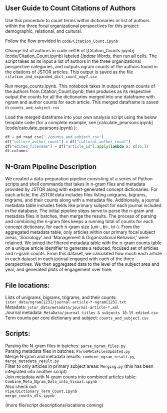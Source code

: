 ## User Guide to Count Citations of Authors
Use this procedure to count terms within dictionaries or list of authors within the three focal organizational perspectives for this project: demographic, relational, and cultural.

Follow the flow provided in `code/Citation_Count.ipynb` <br>

Change list of authors in code cell 6 of [Citation_Counts.ipynb] (code/Citation_Count.ipynb) labeled *Update Words*, then run all cells. The script takes as its input a list of authors in the three organizational perspective categories, and outputs ngram counts of the authors found in the citations of JSTOR articles. This output is saved as the file `citation_and_expanded_dict_count_may7.csv` <br>

Run merge_counts.ipynb. This notebook takes in output ngram counts of the authors from Citation_Count.ipynb, then produces as its respective output the counts for all the dictionaries merged into one dataframe with ngram and author counts for each article. This merged dataframe is saved in `counts_and_subject.csv` <br>

Load the merged dataframe into your own analysis script using the below template code (for a complete example, see [calculate_pearsons.ipynb] (code/calculate_pearsons.ipynb) ):
```python
df = pd.read_csv('./counts_and_subject.csv')
df["culture_author_count"] = df["cultural_author_count"]
df["edited_filename"] = df["article_id"].apply(lambda x: x[16:])
df.columns
```

## N-Gram Pipeline Description
We created a data-preparation pipeline consisting of a series of Python scripts and shell commands that takes in n-gram files and metadata provided by JSTOR along with expert-generated concept dictionaries. For each article, the JSTOR data includes files listing unigrams, bigrams, trigrams, and their counts along with a metadata file. Additionally, a journal metadata table includes fields like primary subject for each journal included in the database. The initial pipeline steps serve to parse the n-gram and metadata files in batches, then merge the results. The process of parsing and combining the n-gram files keeps a running total of counts for each concept dictionary, for each n-gram size (uni-, bi-, tri-). From the aggregated metadata table, only articles within our primary focal subject areas, 'Sociology' and 'Management & Organizational Behavior,' were retained. We joined the filtered metadata table with the n-gram counts table on a unique article identifier to generate a reduced, focused set of articles and n-gram counts. From this dataset, we calculated how much each article in each dataset in each journal engaged with each of the three perspectives. We then aggregated data to the level of the subject area and year, and generated plots of engagement over time.

## File locations:
Lists of unigrams, bigrams, trigrams, and their counts: `jstor_data/ngram[123]/journal-article-*-ngram[123].txt` <br>
Metadata: `jstor_data/metadata/journal-article-*.xml` <br>
Journal metadata: `MetaData/journal titles & subjects 10-15 edited.csv` <br>
Term counts per core dictionary and subject: `counts_and_subject.csv`

## Scripts:
Parsing the N-gram files in batches: `parse_ngram_files.py` <br>
Parsing metadata files in batches: `ParseMetaFilesUpdated.py` <br>
Merge N-gram and metadata results: `combine_ngram_result.py`, `merge_metadata_result.py` <br>
Filter to only articles in primary subject areas: `Merging.py` (this has been integrated into another script) <br>
Join metadata with N-gram counts into combined articles table: `Combine_Meta_Ngram_Data_into_Visual.ipynb` <br>
Also check out: <br>
`Pipe/Dictionary_Term_Count.ipynb` <br>
`merge_counts_dfs.ipynb`

(more file/script descriptions/locations coming)
